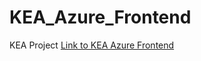 # KEA_Azure_Frontend
KEA Project
[Link to KEA Azure Frontend](https://kemixd3.github.io/KEA_Azure_Frontend/)
